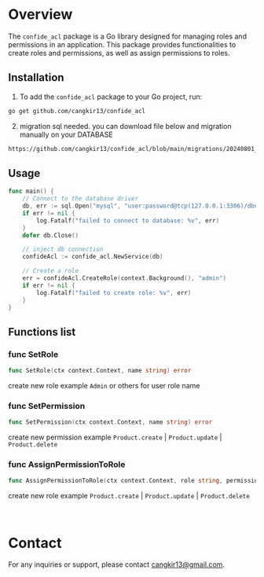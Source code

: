 # Overview 

The `confide_acl` package is a Go library designed for managing roles and permissions in an application. This package provides functionalities to create roles and permissions, as well as assign permissions to roles.


## Installation

1. To add the `confide_acl` package to your Go project, run:

```sh
go get github.com/cangkir13/confide_acl
```
2. migration sql needed. you can download file below and migration manually on your DATABASE
```sh
https://github.com/cangkir13/confide_acl/blob/main/migrations/20240801_initial.sql
```

## Usage

```go
func main() {
	// Connect to the database driver
	db, err := sql.Open("mysql", "user:password@tcp(127.0.0.1:3306)/dbname")
	if err != nil {
		log.Fatalf("failed to connect to database: %v", err)
	}
	defer db.Close()

	// inject db connection
	confideAcl := confide_acl.NewService(db)

	// Create a role
	err = confideAcl.CreateRole(context.Background(), "admin")
	if err != nil {
		log.Fatalf("failed to create role: %v", err)
	}
}
```


## Functions list

### func SetRole
```go
func SetRole(ctx context.Context, name string) error
```
create new role example `Admin` or others for user role name

### func SetPermission
```go
func SetPermission(ctx context.Context, name string) error
```
create new permission example `Product.create` | `Product.update` | `Product.delete`

### func AssignPermissionToRole
```go
func AssignPermissionToRole(ctx context.Context, role string, permissions []string) error
```
create new role example `Product.create` | `Product.update` | `Product.delete`

<br/>

# Contact

For any inquiries or support, please contact cangkir13@gmail.com.